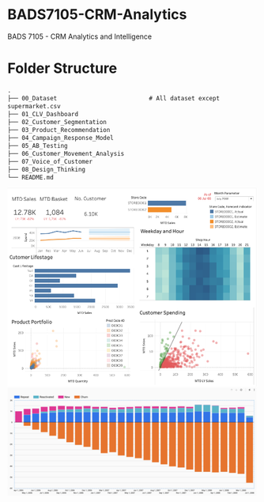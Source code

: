 # BADS7105-CRM-Analytics
BADS 7105 - CRM Analytics and Intelligence

Folder Structure
============================
    .
    ├── 00_Dataset                          # All dataset except supermarket.csv
    ├── 01_CLV_Dashboard                
    ├── 02_Customer_Segmentation        
    ├── 03_Product_Recommendation       
    ├── 04_Campaign_Response_Model      
    ├── 05_AB_Testing                   
    ├── 06_Customer_Movement_Analysis
    ├── 07_Voice_of_Customer
    ├── 08_Design_Thinking
    └── README.md

![Alt text](01_CLV_Dashboard/CLV_Dashboard.png?raw=true "CLV Dashboard")
![Alt text](06_Customer_Movement_Analysis/Churn.png?raw=true "Churn Visual")

